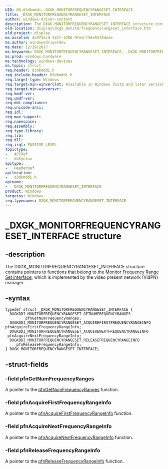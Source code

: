```yaml
---
UID: NS:d3dkmddi._DXGK_MONITORFREQUENCYRANGESET_INTERFACE
title: _DXGK_MONITORFREQUENCYRANGESET_INTERFACE
author: windows-driver-content
description: The DXGK_MONITORFREQUENCYRANGESET_INTERFACE structure contains pointers to functions that belong to the Monitor Frequency Range Set interface, which is implemented by the video present network (VidPN) manager.
old-location: display\dxgk_monitorfrequencyrangeset_interface.htm
old-project: display
ms.assetid: 4a973ecd-341f-4766-9fed-f56e55f8deae
ms.author: windowsdriverdev
ms.date: 12/29/2017
ms.keywords: DXGK_MONITORFREQUENCYRANGESET_INTERFACE, _DXGK_MONITORFREQUENCYRANGESET_INTERFACE, DXGK_MONITORFREQUENCYRANGESET_INTERFACE structure [Display Devices], DmStructs_7ff19615-df83-4d5e-91c2-8a94a1cfeea3.xml, display.dxgk_monitorfrequencyrangeset_interface, d3dkmddi/DXGK_MONITORFREQUENCYRANGESET_INTERFACE
ms.prod: windows-hardware
ms.technology: windows-devices
ms.topic: struct
req.header: d3dkmddi.h
req.include-header: D3dkmddi.h
req.target-type: Windows
req.target-min-winverclnt: Available in Windows Vista and later versions of the Windows operating systems.
req.target-min-winversvr: 
req.kmdf-ver: 
req.umdf-ver: 
req.ddi-compliance: 
req.unicode-ansi: 
req.idl: 
req.max-support: 
req.namespace: 
req.assembly: 
req.type-library: 
req.lib: 
req.dll: 
req.irql: PASSIVE_LEVEL
topictype: 
-	APIRef
-	kbSyntax
apitype: 
-	HeaderDef
apilocation: 
-	d3dkmddi.h
apiname: 
-	DXGK_MONITORFREQUENCYRANGESET_INTERFACE
product: Windows
targetos: Windows
req.typenames: DXGK_MONITORFREQUENCYRANGESET_INTERFACE
---
```


# _DXGK_MONITORFREQUENCYRANGESET_INTERFACE structure


## -description


The DXGK_MONITORFREQUENCYRANGESET_INTERFACE structure contains pointers to functions that belong to the <a href="https://msdn.microsoft.com/library/windows/hardware/ff568430">Monitor Frequency Range Set interface</a>, which is implemented by the video present network (VidPN) manager.


## -syntax


````
typedef struct _DXGK_MONITORFREQUENCYRANGESET_INTERFACE {
  DXGKDDI_MONITORFREQUENCYRANGESET_GETNUMFREQUENCYRANGES          pfnGetNumFrequencyRanges;
  DXGKDDI_MONITORFREQUENCYRANGESET_ACQUIREFIRSTFREQUENCYRANGEINFO pfnAcquireFirstFrequencyRangeInfo;
  DXGKDDI_MONITORFREQUENCYRANGESET_ACQUIRENEXTFREQUENCYRANGEINFO  pfnAcquireNextFrequencyRangeInfo;
  DXGKDDI_MONITORFREQUENCYRANGESET_RELEASEFREQUENCYRANGEINFO      pfnReleaseFrequencyRangeInfo;
} DXGK_MONITORFREQUENCYRANGESET_INTERFACE;
````


## -struct-fields




### -field pfnGetNumFrequencyRanges

A pointer to the <a href="..\d3dkmddi\nc-d3dkmddi-dxgkddi_monitorfrequencyrangeset_getnumfrequencyranges.md">pfnGetNumFrequencyRanges</a> function.


### -field pfnAcquireFirstFrequencyRangeInfo

A pointer to the <a href="..\d3dkmddi\nc-d3dkmddi-dxgkddi_monitorfrequencyrangeset_acquirefirstfrequencyrangeinfo.md">pfnAcquireFirstFrequencyRangeInfo</a> function.


### -field pfnAcquireNextFrequencyRangeInfo

A pointer to the <a href="..\d3dkmddi\nc-d3dkmddi-dxgkddi_monitorfrequencyrangeset_acquirenextfrequencyrangeinfo.md">pfnAcquireNextFrequencyRangeInfo</a> function.


### -field pfnReleaseFrequencyRangeInfo

A pointer to the <a href="..\d3dkmddi\nc-d3dkmddi-dxgkddi_monitorfrequencyrangeset_releasefrequencyrangeinfo.md">pfnReleaseFrequencyRangeInfo</a> function.

